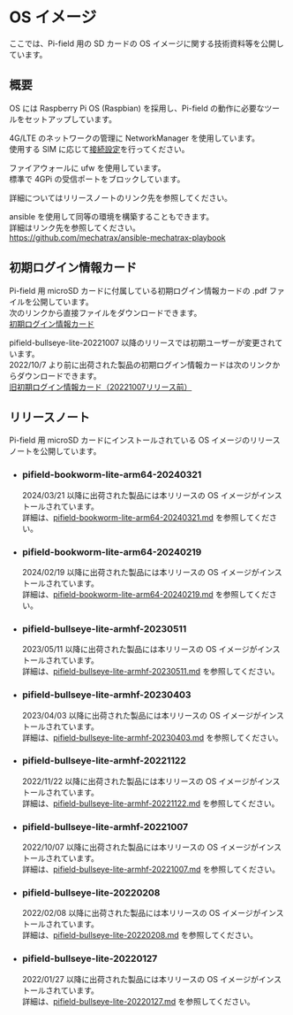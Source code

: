 # OS イメージ
ここでは、Pi-field 用の SD カードの OS イメージに関する技術資料等を公開しています。

## 概要
OS には Raspberry Pi OS (Raspbian) を採用し、Pi-field の動作に必要なツールをセットアップしています。

4G/LTE のネットワークの管理に NetworkManager を使用しています。  
使用する SIM に応じて[接続設定](https://github.com/mechatrax/4gpi/wiki/%E3%81%9D%E3%81%AE%E4%BB%96#%E6%8E%A5%E7%B6%9A%E8%A8%AD%E5%AE%9A)を行ってください。

ファイアウォールに ufw を使用しています。  
標準で 4GPi の受信ポートをブロックしています。

詳細についてはリリースノートのリンク先を参照してください。

ansible を使用して同等の環境を構築することもできます。  
詳細はリンク先を参照してください。  
https://github.com/mechatrax/ansible-mechatrax-playbook

## 初期ログイン情報カード
Pi-field 用 microSD カードに付属している初期ログイン情報カードの .pdf ファイルを公開しています。  
次のリンクから直接ファイルをダウンロードできます。  
[初期ログイン情報カード](../../../raw/main/os/login_20221007.pdf)

pifield-bullseye-lite-20221007 以降のリリースでは初期ユーザーが変更されています。  
2022/10/7 より前に出荷された製品の初期ログイン情報カードは次のリンクからダウンロードできます。  
[旧初期ログイン情報カード（20221007リリース前）](../../../raw/main/os/login.pdf)

## リリースノート
Pi-field 用 microSD カードにインストールされている OS イメージのリリースノートを公開しています。

* ### pifield-bookworm-lite-arm64-20240321
  2024/03/21  以降に出荷された製品には本リリースの OS イメージがインストールされています。  
  詳細は、[pifield-bookworm-lite-arm64-20240321.md](./pifield-bookworm-lite-arm64-20240321.md) を参照してください。

* ### pifield-bookworm-lite-arm64-20240219
  2024/02/19  以降に出荷された製品には本リリースの OS イメージがインストールされています。  
  詳細は、[pifield-bookworm-lite-arm64-20240219.md](./pifield-bookworm-lite-arm64-20240219.md) を参照してください。

* ### pifield-bullseye-lite-armhf-20230511
  2023/05/11  以降に出荷された製品には本リリースの OS イメージがインストールされています。  
  詳細は、[pifield-bullseye-lite-armhf-20230511.md](./pifield-bullseye-lite-armhf-20230511.md) を参照してください。

* ### pifield-bullseye-lite-armhf-20230403
  2023/04/03  以降に出荷された製品には本リリースの OS イメージがインストールされています。  
  詳細は、[pifield-bullseye-lite-armhf-20230403.md](./pifield-bullseye-lite-armhf-20230403.md) を参照してください。

* ### pifield-bullseye-lite-armhf-20221122
  2022/11/22  以降に出荷された製品には本リリースの OS イメージがインストールされています。  
  詳細は、[pifield-bullseye-lite-armhf-20221122.md](./pifield-bullseye-lite-armhf-20221122.md) を参照してください。

* ### pifield-bullseye-lite-armhf-20221007
  2022/10/07  以降に出荷された製品には本リリースの OS イメージがインストールされています。  
  詳細は、[pifield-bullseye-lite-armhf-20221007.md](./pifield-bullseye-lite-armhf-20221007.md) を参照してください。

* ### pifield-bullseye-lite-20220208
  2022/02/08  以降に出荷された製品には本リリースの OS イメージがインストールされています。  
  詳細は、[pifield-bullseye-lite-20220208.md](./pifield-bullseye-lite-20220208.md) を参照してください。

* ### pifield-bullseye-lite-20220127
  2022/01/27 以降に出荷された製品には本リリースの OS イメージがインストールされています。  
  詳細は、[pifield-bullseye-lite-20220127.md](./pifield-bullseye-lite-20220127.md) を参照してください。  
